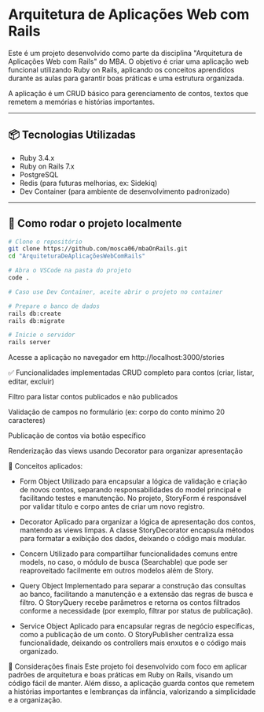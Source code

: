 # Arquitetura de Aplicações Web com Rails

Este é um projeto desenvolvido como parte da disciplina "Arquitetura de Aplicações Web com Rails" do MBA. O objetivo é criar uma aplicação web funcional utilizando Ruby on Rails, aplicando os conceitos aprendidos durante as aulas para garantir boas práticas e uma estrutura organizada.

A aplicação é um CRUD básico para gerenciamento de contos, textos que remetem a memórias e histórias importantes.

---

## 📦 Tecnologias Utilizadas

- Ruby 3.4.x  
- Ruby on Rails 7.x  
- PostgreSQL  
- Redis (para futuras melhorias, ex: Sidekiq)  
- Dev Container (para ambiente de desenvolvimento padronizado)  

---

## 🚀 Como rodar o projeto localmente

```bash
# Clone o repositório
git clone https://github.com/mosca06/mbaOnRails.git
cd "ArquiteturaDeAplicaçõesWebComRails"

# Abra o VSCode na pasta do projeto
code .

# Caso use Dev Container, aceite abrir o projeto no container

# Prepare o banco de dados
rails db:create
rails db:migrate

# Inicie o servidor
rails server
```

Acesse a aplicação no navegador em http://localhost:3000/stories

✅ Funcionalidades implementadas
CRUD completo para contos (criar, listar, editar, excluir)

Filtro para listar contos publicados e não publicados

Validação de campos no formulário (ex: corpo do conto mínimo 20 caracteres)

Publicação de contos via botão específico

Renderização das views usando Decorator para organizar apresentação

🧠 Conceitos aplicados:

- Form Object
Utilizado para encapsular a lógica de validação e criação de novos contos, separando responsabilidades do model principal e facilitando testes e manutenção. No projeto, StoryForm é responsável por validar título e corpo antes de criar um novo registro.

- Decorator
Aplicado para organizar a lógica de apresentação dos contos, mantendo as views limpas. A classe StoryDecorator encapsula métodos para formatar a exibição dos dados, deixando o código mais modular.

- Concern
Utilizado para compartilhar funcionalidades comuns entre models, no caso, o módulo de busca (Searchable) que pode ser reaproveitado facilmente em outros modelos além de Story.

- Query Object
Implementado para separar a construção das consultas ao banco, facilitando a manutenção e a extensão das regras de busca e filtro. O StoryQuery recebe parâmetros e retorna os contos filtrados conforme a necessidade (por exemplo, filtrar por status de publicação).

- Service Object
Aplicado para encapsular regras de negócio específicas, como a publicação de um conto. O StoryPublisher centraliza essa funcionalidade, deixando os controllers mais enxutos e o código mais organizado.

📌 Considerações finais
Este projeto foi desenvolvido com foco em aplicar padrões de arquitetura e boas práticas em Ruby on Rails, visando um código fácil de manter. Além disso, a aplicação guarda contos que remetem a histórias importantes e lembranças da infância, valorizando a simplicidade e a organização.

